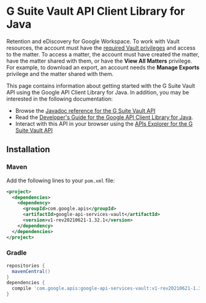 # G Suite Vault API Client Library for Java

Retention and eDiscovery for Google Workspace. To work with Vault resources, the account must have the [required Vault privileges](https://support.google.com/vault/answer/2799699) and access to the matter. To access a matter, the account must have created the matter, have the matter shared with them, or have the **View All Matters** privilege. For example, to download an export, an account needs the **Manage Exports** privilege and the matter shared with them. 

This page contains information about getting started with the G Suite Vault API
using the Google API Client Library for Java. In addition, you may be interested
in the following documentation:

* Browse the [Javadoc reference for the G Suite Vault API][javadoc]
* Read the [Developer's Guide for the Google API Client Library for Java][google-api-client].
* Interact with this API in your browser using the [APIs Explorer for the G Suite Vault API][api-explorer]

## Installation

### Maven

Add the following lines to your `pom.xml` file:

```xml
<project>
  <dependencies>
    <dependency>
      <groupId>com.google.apis</groupId>
      <artifactId>google-api-services-vault</artifactId>
      <version>v1-rev20210621-1.32.1</version>
    </dependency>
  </dependencies>
</project>
```

### Gradle

```gradle
repositories {
  mavenCentral()
}
dependencies {
  compile 'com.google.apis:google-api-services-vault:v1-rev20210621-1.32.1'
}
```

[javadoc]: https://googleapis.dev/java/google-api-services-vault/latest/index.html
[google-api-client]: https://github.com/googleapis/google-api-java-client/
[api-explorer]: https://developers.google.com/apis-explorer/#p/vault/v1/
